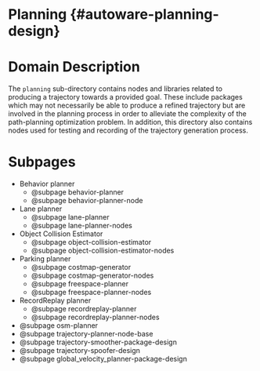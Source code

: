 Planning {#autoware-planning-design}
========

# Domain Description

The `planning` sub-directory contains nodes and libraries related to producing a trajectory 
towards a provided goal. 
These include packages which may not necessarily be able to produce a refined trajectory but 
are involved in the planning process in order to alleviate the complexity of the path-planning 
optimization problem. 
In addition, this directory also contains nodes used for testing and recording of the trajectory 
generation process.

# Subpages

- Behavior planner
  - @subpage behavior-planner
  - @subpage behavior-planner-node
- Lane planner
  - @subpage lane-planner
  - @subpage lane-planner-nodes
- Object Collision Estimator
  - @subpage object-collision-estimator
  - @subpage object-collision-estimator-nodes
- Parking planner
  - @subpage costmap-generator
  - @subpage costmap-generator-nodes
  - @subpage freespace-planner
  - @subpage freespace-planner-nodes
- RecordReplay planner
  - @subpage recordreplay-planner
  - @subpage recordreplay-planner-nodes
- @subpage osm-planner
- @subpage trajectory-planner-node-base
- @subpage trajectory-smoother-package-design
- @subpage trajectory-spoofer-design
- @subpage global_velocity_planner-package-design
